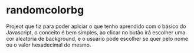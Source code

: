 # randomcolorbg
Projeot que fiz para poder aplciar o que tenho aprendido com o básico do Javascript, o conceito é bem simples, ao clicar no butão irá escolher uma cor aleatória de background, e o usuário pode escolher se quer pelo nome ou o valor hexadecimal do mesmo.
